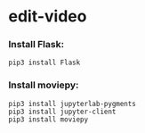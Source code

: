 # edit-video

### Install Flask: 
```
pip3 install Flask
```

### Install moviepy: 
```
pip3 install jupyterlab-pygments
pip3 install jupyter-client
pip3 install moviepy
```
